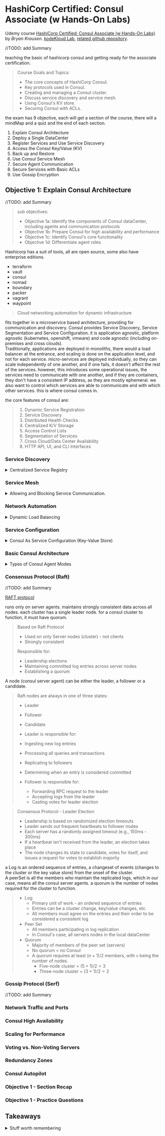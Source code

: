 <!--
// cSpell:ignore Krausen
-->

<link rel="stylesheet" type="text/css" href="../markdown-style.css">

# HashiCorp Certified: Consul Associate (w Hands-On Labs)

Udemy course [HashiCorp Certified: Consul Associate (w Hands-On Labs)](https://www.udemy.com/course/hashicorp-consul) by *Bryan Krausen*. [kodeKloud Lab](https://kodekloud.com/courses/lab-hashicorp-certified-consul-associate-certification/), [related github repository](https://github.com/btkrausen/hashicorp).


<!-- <details> -->
<summary>
//TODO: add Summary
</summary>

teaching the basic of hashicorp consul and getting ready for the associate certification.

> Course Goals and Topics:
>
> - The core concepts of HashiCorp Consul.
> - Key protocols used in Consul.
> - Creating and managing a Consul cluster.
> - Discuss service discovery and service mesh.
> - Using Consul's KV store.
> - Securing Consul with ACLs.

the exam has 9 objective, each will get a section of the course, there will a mindMap and a quiz and the end of each section.

1. Explain Consul Architecture
2. Deploy a Single DataCenter
3. Register Services and Use Service Discovery 
4. Access the Consul Key/Value (KV)
5. Back up and Restore
6. Use Consul Service Mesh
7. Secure Agent Communication
8. Secure Services with Basic ACLs
9. Use Gossip Encryption

## Objective 1: Explain Consul Architecture

<!-- <details> -->
<summary>
//TODO: add Summary
</summary>

> sub objectives:
>
> - Objective 1a: Identify the components of Consul dataCenter, including agents and communication protocols
> - Objective 1b: Prepare Consul for high availability and performance
> - Objective 1c: Identify Consul's core functionality
> - Objective 1d: Differentiate agent roles

Hashicorp has a suit of tools, all are open source, some also have enterprise editions.

- terraform
- vault
- consul
- nomad
- boundary
- packer
- vagrant
- waypoint

> Cloud networking automation for dynamic infrastructure

fits together in a microservice based architecture, providing for communication and discovery. Consul provides Service Discovery, Service Segmentation and Service Configuration. it is application agnostic, platform agnostic (kubernetes, openshift, vmware) and code agnostic (including on-premises and cross clouds).\
Traditionally, applications are deployed in monoliths, there would a load balancer at the entrance, and scaling is done on the application level, and not for each service. micro-services are deployed individually, so they can scale independently of one another, and if one fails, it doesn't affect the rest of the services. however, this introduces some operational issues, the services need to communicate with one another, and if they are containers, they don't have a consistent IP address, as they are mostly ephemeral. we also want to control which services are able to communicate and with which other services. this is where consul comes in.

the core features of consul are:

> 1. Dynamic Service Registration
> 1. Service Discovery
> 1. Distributed Health Checks
> 1. Centralized K/V Storage
> 1. Access Control Lists
> 1. Segmentation of Services
> 1. Cross Cloud/Data Center Availability
> 1. HTTP API, UI, and CLI Interfaces


### Service Discovery

<details>
<summary>
Centralized Service Registry
</summary>

a centralized service registry, a single point of truth to know the address of service from a different kind, including knowing which service is health and which is not. this is very helpful since workload no longer have consistent location and can scale up and down very quickly. this also replaces the need of having load balancers, both in terms of connecting services and for health-checks.\
each service has a consul agent, which registers itself with consul, that's how consul can direct the services where to find other services (either by dns or api calls). we can also register external service, even if they don't have the consul agent running. when a workload scales, the new copies of the service register to consul, so there are more options, when workload scales down, the health check fails for workloads that no longer exist, and consul stops serving them.\
We can also use consul for identity-based authorization, this replaces Ip-based and fire-wall based security. instead of having many copies of workloads with different ip address and having to run and fix the firewall rules to accommodate the changes. with consul, we can specify which services can communicate with which other targets.\
Service discovery also works across multiple data centers and provide **Mesh Gateways**, even without direct networking connection.

 
> - Centralized Service Registry
>   - Single point of contact for services to communicate to other services
>   - Important for dynamic workloads (such as containers)
>   - Especially important for a microservice architecture
> - Reduction or elimination of load balancers to front-end services
>   - Frequently referred to as east/west traffic
> - Real-time health monitoring
>   - Distributed responsibility throughout the cluster
>   - Local agent performs query on services
>     - Node-level health checks
>     - Application-level health checks
> - Automate networking and security using identity-based authorization
>   - no more IP-based or firewall-based security

</details>

### Service Mesh


<details>
<summary>
Allowing and Blocking Service Communication.
</summary>

Service mesh provides secure communication between services, and we can also deny communication between them. uses secure **Mutual TLS**. makes use of sidecar service (such as Envoy) next to the registered service to direct traffic (in and outbound), the application doesn't need to be aware of the sidecar.\
We can control the access control (which services can establish communication) and restrict connections without firewall rules. the rules in consul are called *Intentions*, and when a service attempt to connect to a service that it's not supposed to, the connection is denied. Consul itself becomes a Certificate Authority.

> - Enables secure communication between services
>   - Integrated mTLS secures communication
>   - Uses sidecar architecture that is placed alongside the registered  service
>   - Sidecar (Envoy, etc.) transparently handles inbound/outbound connections
> - Defined access control for services
>   - Defines which service can establish connections to other service
</details>


### Network Automation

<details>
<summary>
Dynamic Load Balancing
</summary>

dynamic load balancing, only sending traffic to healthy instances of the services, can distribute traffic based on traffic-shaping policies. can also be extended by dedicated networking services. this can help us with failover if one machine fails (for example, if we have a services across Availability Zones or cloud providers).\
Traffic can be managed on the L7 layer (path based), we can do weighted traffic distribution, this is done by placing a traffic splitting policy. we also get metrics for our traffic from the Envoy proxy, and send them to a centralized location.

> - Dynamic load balancing among services
>   - Consul will only send traffic to healthy nodes & services
>   - Use traffic-shaping to influence how traffic is sent
> - Extensible through networking partners
>   - F5, nginx, haproxy, Envoy
> - Reduce downtime by using multi-cloud and failover for services
> - L7 traffic management based on your workloads and environment
>   - service failover, path-based routing, and traffic shifting capabilities
> - Increased L7 visibility between services
>   - View metrics such as connections, timeouts, open circuits, etc.

</details>

### Service Configuration

<details>
<summary>
Consul As Service Configuration (Key-Value Store)
</summary>

Consul acts as a service configuration store. it is a distributed key-value store replicated across all service instances. this is not a full feature data-store. this data is also managed by the ACL for restrictions. objects can be of any size, but can't be larger than 512Kb.\
as an example, we might store connection strings, application versions, table names and other data, this data is also available for services outside the Network (such as jenkins).

> - Consul provides a distributed K/V store 
> - All data is replicated across all Consul servers
>   - Can be used to store configuration and parameters
>   - It is NOT a full featured datastore (like <cloud>DynamoDB</cloud>)
> - Can be accessed by any agent (client or server)
>   - Accessed using the CLI, API, or Consul UI
>   - Make sure to enable ACLs to restrict access (Objective 8)
> - No restrictions on the type of object stored
> - Primary restriction is the object size - capped at 512 KB
> - Doesn't use a directory structure, although you can use / to organize your data within the KV store
>   - `/` is treated like any other character
>   - This is different than Vault where `/` signifies a path

</details>

### Basic Consul Architecture

<details>
<summary>
Types of Consul Agent Modes
</summary>

Consul can be run as an agent, a long running daemon that manages the consul service itself. this is architecture, platform and cloud agnostic. it is not limited to running on a specific type of machine, and can run on a virtual machine, inside a container or directly on linux, MacOs or Windows.\
The consul agent can run either in server mode or a client mode. there is also dev mode, usually used locally for development and debugging. when running as a consul server mode, we sometimes call it "server agent", "consul server" or "consul node", when running the agent in client mode, we might call it "client agent". client agents run together with workload services, and they interact with the consul server agents. we should have a few server nodes, and a lot more of client agents.

The consul server manages the cluster state, the membership (which agents are in the cluster), it responds to Queries (dns and API) about services in the cluster. it also registers services (from the consul clients). consul servers maintain the state of the cluster quorum, and might act as a Gateway to other data centers.\
consul clients are deployed on workloads (a service for the application), they register the service with the consul server, and it performs health checks against the service or node that it's running on. all RPC calls are forwarded to servers. the clients are mostly stateless, and can be spun up quickly.
Dev mode shouldn't be used in production, it runs a non-secure (no tls) and non-scalable cluster, everything is stored in memory and nothing is preserved after closing.

> - Server
>   - Consul (cluster) State
>   - Membership
>   - Responds to Queries
>   - Registers Services
>   - Maintains Quorum
>   - Acts as Gateway to other DCs
> - Client
>   - Register Local Services
>   - Perform Health Checks
>   - Forwards RPC calls to Servers
>   - Takes Part in LAN Gossip Pool
>   - Relatively Stateless
> - Dev
>   - Used Only for Testing/Demo
>   - Runs as a Consul Server
>   - Not Secure or Scalable
>   - Runs Locally
>   - Stores Everything in Memory
>   - Does Not Write to Disk

Consul defines a DataCenter as a combination of consul servers and clients, inside a single physical or regional location (when on a cloud provider). Multi DataCenters are deployed across cloud providers, regions or physical locations. the use WAN gossip pools (each dataCenter has it's own LAN gossip pool). joined clusters are called "Federated". if there isn't a built-in connection and everything is going on through the public internet, we could deploy consul mesh gateways.

> What Is a DataCenter?
> 
> - single-cluster
> - private
> - low latency
> - high bandwidth
> - contained in a single location
> - multi-AZ is acceptable
> - uses the LAN gossip pool
> 
> **What a DataCenter Is Not!**
> 
> - multi-cloud or location
> - multiple Consul clusters
> - uses the WAN gossip pool
> - communicates via WAN or Internet
> 
> What Is Multi-DataCenter?
> 
> - multi-cloud, multi-region, location, or cluster
> - multiple Consul cluster federation
> - uses the WAN gossip pool
> - communicates via WAN or Internet
> - WAN federation through mesh gateways

consul uses two protocols:

- consensus protocol **Raft** - only servers agents, cluster operations, quorum.
- gossip protocol **Serf** - server and client agents, manage membership, broadcast messages. LAN and WAN pools.

</details>

### Consensus Protocol (Raft)

<!-- <details> -->
<summary>
//TODO: add Summary
</summary>

[RAFT protocol](https://raft.github.io/)

runs only on server agents. maintains strongly consistent data across all nodes. each cluster has a single leader node. for a consul cluster to function, it must have quorum.

> Based on Raft Protocol
> - Used on only Server nodes (cluster) - not clients
> - Strongly consistent
> 
> Responsible for:
>
> - Leadership elections
> - Maintaining committed log entries across server nodes
> - Establishing a quorum

A node (consul server agent) can be either the leader, a follower or a candidate.

> Raft nodes are always in one of three states:
> - Leader
> - Follower
> - Candidate
> 
>  - Leader is responsible for:
>   - Ingesting new log entries
>   - Processing all queries and transactions
>   - Replicating to followers
>   - Determining when an entry is considered committed
> - Follower is responsible for:
>   - Forwarding RPC request to the leader
>   - Accepting logs from the leader
>   - Casting votes for leader election


> Consensus Protocol - Leader Election
> - Leadership is based on randomized election timeouts
> - Leader sends out frequent heartbeats to follower nodes
> - Each server has a randomly assigned timeout (e.g., 150ms - 300ms)
> - If a heartbeat isn't received from the leader, an election takes place
> - The node changes its state to candidate, votes for itself, and issues a request for votes to establish majority

a Log is an ordered sequence of entries, a changeset of events (changes to the cluster or the key value store) from the onset of the cluster.\
A peerSet is all the members who maintain the replicated logs, which in our case, means all the consul server agents. a quorum is the number of nodes required for the cluster to function. 

> - Log
>   - Primary unit of work - an ordered sequence of entries
>   - Entries can be a cluster change, key/value changes, etc.
>   - All members must agree on the entries and their order to be considered a consistent log
> - Peer Set
>   - All members participating in log replication
>   - In Consul's case, all servers nodes in the local dataCenter
> - Quorum
>   - Majority of members of the peer set (servers)
>   - No quorum = no Consul
>   - A quorum requires at least $(n+1)/2$ members, with `n` being the number of nodes.
>       - Five-node cluster = $(5+1)/2 = 3$
>       - Three-node cluster = $(3+1)/2 = 2$


</details>

### Gossip Protocol (Serf)

<!-- <details> -->
<summary>
//TODO: add Summary
</summary>


</details>

### Network Traffic and Ports
### Consul High Availability
### Scaling for Performance
### Voting vs. Non-Voting Servers
### Redundancy Zones
### Consul Autopilot
### Objective 1 - Section Recap
### Objective 1 - Practice Questions


</details>


## Takeaways

<details>
<summary>
Stuff worth remembering
</summary>


</details>

</details>
